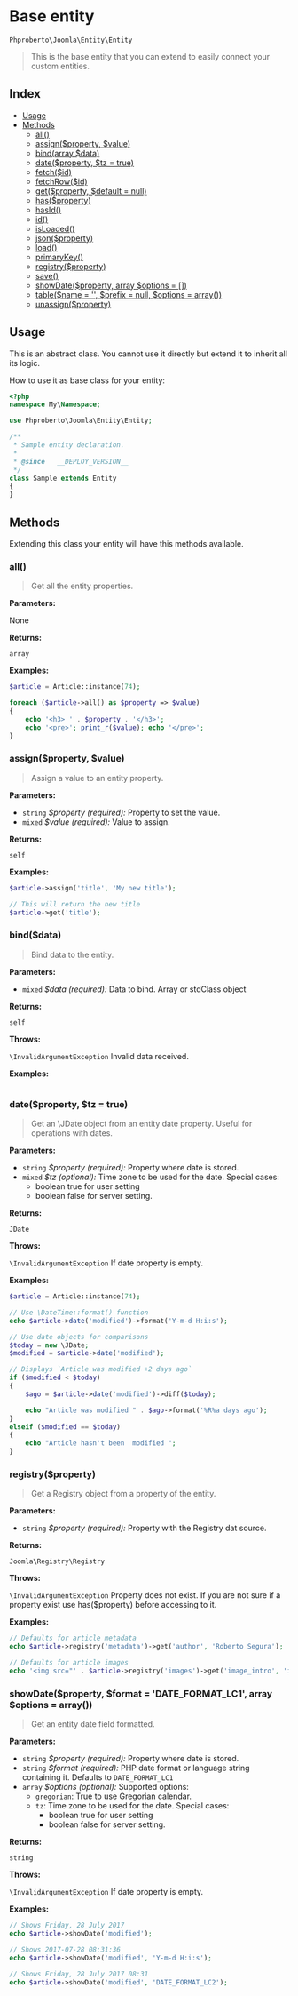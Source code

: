 # Base entity

`Phproberto\Joomla\Entity\Entity`

> This is the base entity that you can extend to easily connect your custom entities.

## Index <a id="index"></a>

* [Usage](#usage)
* [Methods](#methods)
    * [all()](#all)
    * [assign($property, $value)](#assign)
    * [bind(array $data)](#bind)
    * [date($property, $tz = true)](#date)
    * [fetch($id)](#fetch)
    * [fetchRow($id)](#fetchRow)
    * [get($property, $default = null)](#get)
    * [has($property)](#has)
    * [hasId()](#hasId)
    * [id()](#id)
    * [isLoaded()](#isLoaded)
    * [json($property)](#json)
    * [load()](#load)
    * [primaryKey()](#primaryKey)
    * [registry($property)](#registry)
    * [save()](#save)
    * [showDate($property, array $options = [])](#showDate)
    * [table($name = '', $prefix = null, $options = array())](#table)
    * [unassign($property)](#unassign)

## Usage <a id="usage"></a>

This is an abstract class. You cannot use it directly but extend it to inherit all its logic. 

How to use it as base class for your entity:

```php
<?php
namespace My\Namespace;

use Phproberto\Joomla\Entity\Entity;

/**
 * Sample entity declaration.
 *
 * @since   __DEPLOY_VERSION__
 */
class Sample extends Entity
{
}
```

## Methods <a id="methods"></a>

Extending this class your entity will have this methods available.  

### all() <a id="all"></a>

> Get all the entity properties.

**Parameters:**

None

**Returns:**

`array`

**Examples:**

```php
$article = Article::instance(74);

foreach ($article->all() as $property => $value)
{
    echo '<h3> ' . $property . '</h3>';
    echo '<pre>'; print_r($value); echo '</pre>';
}
```

### assign($property, $value) <a id="assign"></a>

> Assign a value to an entity property.

**Parameters:**

* `string` *$property (required):* Property to set the value.
* `mixed` *$value (required):* Value to assign.

**Returns:**

`self`

**Examples:**

```php
$article->assign('title', 'My new title');

// This will return the new title
$article->get('title');
```

### bind($data) <a id="bind"></a>

> Bind data to the entity.

**Parameters:**

* `mixed` *$data (required):* Data to bind. Array or stdClass object

**Returns:**

`self`

**Throws:**

`\InvalidArgumentException` Invalid data received.

**Examples:**

```php

```

### date($property, $tz = true) <a id="date"></a>

> Get an \JDate object from an entity date property. Useful for operations with dates.  

**Parameters:**

* `string` *$property (required):* Property where date is stored.
* `mixed`  *$tz (optional):* Time zone to be used for the date. Special cases: 
    * boolean true for user setting
    * boolean false for server setting.

**Returns:**

`JDate`

**Throws:**

`\InvalidArgumentException` If date property is empty.

**Examples:**

```php
$article = Article::instance(74);

// Use \DateTime::format() function
echo $article->date('modified')->format('Y-m-d H:i:s');

// Use date objects for comparisons
$today = new \JDate;
$modified = $article->date('modified');

// Displays `Article was modified +2 days ago`
if ($modified < $today)
{
    $ago = $article->date('modified')->diff($today);

    echo "Article was modified " . $ago->format('%R%a days ago');
}
elseif ($modified == $today)
{
    echo "Article hasn't been  modified ";
}
```

### registry($property) <a id="registry"></a>

> Get a Registry object from a property of the entity.

**Parameters:**

* `string` *$property (required):* Property with the Registry dat source.

**Returns:**

`Joomla\Registry\Registry`

**Throws:**

`\InvalidArgumentException` Property does not exist. If you are not sure if a property exist use has($property) before accessing to it.

**Examples:**

```php
// Defaults for article metadata
echo $article->registry('metadata')->get('author', 'Roberto Segura');

// Defaults for article images
echo '<img src="' . $article->registry('images')->get('image_intro', 'images/joomla_black.png') . '" />';
```

### showDate($property, $format = 'DATE_FORMAT_LC1', array $options = array()) <a id="showDate"></a>

> Get an entity date field formatted.

**Parameters:**

* `string` *$property (required):* Property where date is stored.
* `string` *$format (required):* PHP date format or language string containing it. Defaults to `DATE_FORMAT_LC1`
* `array`  *$options (optional):* Supported options:
    * `gregorian`: True to use Gregorian calendar.
    * `tz`: Time zone to be used for the date.  Special cases:
        * boolean true for user setting
        * boolean false for server setting.

**Returns:**

`string`

**Throws:**

`\InvalidArgumentException` If date property is empty.

**Examples:**

```php
// Shows Friday, 28 July 2017
echo $article->showDate('modified');

// Shows 2017-07-28 08:31:36
echo $article->showDate('modified', 'Y-m-d H:i:s');

// Shows Friday, 28 July 2017 08:31
echo $article->showDate('modified', 'DATE_FORMAT_LC2');
```
